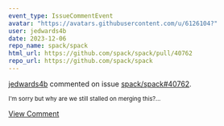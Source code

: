 ```yaml
---
event_type: IssueCommentEvent
avatar: "https://avatars.githubusercontent.com/u/6126104?"
user: jedwards4b
date: 2023-12-06
repo_name: spack/spack
html_url: https://github.com/spack/spack/pull/40762
repo_url: https://github.com/spack/spack
---
```


<a href='https://github.com/jedwards4b' target='_blank'>jedwards4b</a> commented on issue <a href='https://github.com/spack/spack/pull/40762' target='_blank'>spack/spack#40762</a>.

<small>I'm sorry but why are we still stalled on merging this?...</small>

<a href='https://github.com/spack/spack/pull/40762' target='_blank'>View Comment</a>